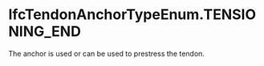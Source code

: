 IfcTendonAnchorTypeEnum.TENSIONING_END
======================================
The anchor is used or can be used to prestress the tendon.


